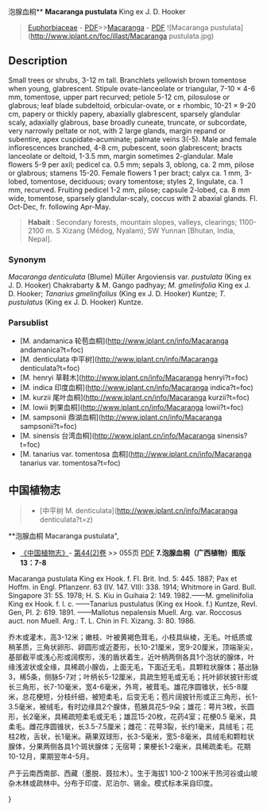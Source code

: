 泡腺血桐** **Macaranga pustulata** King ex J. D. Hooker

> [Euphorbiaceae](http://www.iplant.cn/info/Euphorbiaceae?t=foc) - [PDF](http://www.iplant.cn/foc/pdf/Euphorbiaceae.pdf)>>[Macaranga](http://www.iplant.cn/info/Macaranga?t=foc) - [PDF](http://www.iplant.cn/foc/pdf/Macaranga.pdf)
![Macaranga pustulata](http://www.iplant.cn/foc/illast/Macaranga pustulata.jpg)

## Description

Small trees or shrubs, 3-12 m tall. Branchlets yellowish brown tomentose when young, glabrescent. Stipule ovate-lanceolate or triangular, 7-10 × 4-6 mm, tomentose, upper part recurved; petiole 5-12 cm, pilosulose or glabrous; leaf blade subdeltoid, orbicular-ovate, or ± rhombic, 10-21 × 9-20 cm, papery or thickly papery, abaxially glabrescent, sparsely glandular scaly, adaxially glabrous, base broadly cuneate, truncate, or subcordate, very narrowly peltate or not, with 2 large glands, margin repand or subentire, apex cuspidate-acuminate; palmate veins 3(-5). Male and female inflorescences branched, 4-8 cm, pubescent, soon glabrescent; bracts lanceolate or deltoid, 1-3.5 mm, margin sometimes 2-glandular. Male flowers 5-9 per axil; pedicel ca. 0.5 mm; sepals 3, oblong, ca. 2 mm, pilose or glabrous; stamens 15-20. Female flowers 1 per bract; calyx ca. 1 mm, 3-lobed, tomentose, deciduous; ovary tomentose; styles 2, lingulate, ca. 1 mm, recurved. Fruiting pedicel 1-2 mm, pilose; capsule 2-lobed, ca. 8 mm wide, tomentose, sparsely glandular-scaly, coccus with 2 abaxial glands. Fl. Oct-Dec, fr. following Apr-May.


> **Habait** : 
> Secondary forests, mountain slopes, valleys, clearings; 1100-2100 m. S Xizang (Mêdog, Nyalam), SW Yunnan [Bhutan, India, Nepal].

### Synonym
*Macaranga denticulata* (Blume) Müller Argoviensis var. *pustulata* (King ex J. D. Hooker) Chakrabarty & M. Gango padhyay; *M. gmelinifolia* King ex J. D. Hooker; *Tanarius gmelinifolius* (King ex J. D. Hooker) Kuntze; *T. pustulatus* (King ex J. D. Hooker) Kuntze.

### Parsublist

* [M.  andamanica  轮苞血桐](http://www.iplant.cn/info/Macaranga andamanica?t=foc)
* [M.  denticulata  中平树](http://www.iplant.cn/info/Macaranga denticulata?t=foc)
* [M.  henryi  草鞋木](http://www.iplant.cn/info/Macaranga henryi?t=foc)
* [M.  indica  印度血桐](http://www.iplant.cn/info/Macaranga indica?t=foc)
* [M.  kurzii  尾叶血桐](http://www.iplant.cn/info/Macaranga kurzii?t=foc)
* [M.  lowii  刺果血桐](http://www.iplant.cn/info/Macaranga lowii?t=foc)
* [M.  sampsonii  鼎湖血桐](http://www.iplant.cn/info/Macaranga sampsonii?t=foc)
* [M.  sinensis  台湾血桐](http://www.iplant.cn/info/Macaranga sinensis?t=foc)
* [M.  tanarius var. tomentosa  血桐](http://www.iplant.cn/info/Macaranga tanarius var. tomentosa?t=foc)

## 中国植物志

> * [中平树  M.  denticulata](http://www.iplant.cn/info/Macaranga denticulata?t=z)


**泡腺血桐 Macaranga pustulata",


* [《中国植物志》](http://www.iplant.cn/frps)- [第44(2)卷](http://www.iplant.cn/frps/vol/44(2)) >> 055页 [PDF](http://www.iplant.cn/frps/pdf/44(2)/055.PDF)
**7.泡腺血桐（广西植物）图版13：7-8**

Macaranga pustulata King ex Hook. f. Fl. Brit. Ind. 5: 445. 1887; Pax et Hoffm. in Engl. Pflanzenr. 63 (IV. 147. VII): 338. 1914; Whitmore in Gard. Bull. Singapore 31: 55. 1978; H. S. Kiu in Guihaia 2: 149. 1982.——M. gmelinifolia King ex Hook. f. l. c. ——Tanarius pustulatus (King ex Hook. f.) Kuntze, Revl. Gen, Pl. 2: 619. 1891. ——Mallotus nepalensis Muell. Arg. var. Roccosus auct. non Muell. Arg.: T. L. Chin in Fl. Xizang. 3: 80. 1986.

乔木或灌木，高3-12米；嫩枝、叶被黄褐色茸毛，小枝具纵棱，无毛。叶纸质或稍革质，三角状卵形、卵圆形或近菱形，长10-21厘米，宽9-20厘米，顶端渐尖，基部截平或浅心形或阔楔形，浅的盾状着生，近叶柄两侧各具1个泡状的腺体，叶缘浅波状或全缘，具稀疏小腺齿，上面无毛，下面近无毛，具颗粒状腺体；基出脉3，稀5条，侧脉5-7对；叶柄长5-12厘米，具疏生短毛或无毛；托叶卵状披针形或长三角形，长7-10毫米，宽4-6毫米，外弯，被茸毛。雄花序圆锥状，长5-8厘米，总花梗短，分枝纤细，被短柔毛，后变无毛；苞片阔披针形或正三角形，长1-3.5毫米，被绒毛，有时边缘具2个腺体，苞腋具花5-9朵；雄花：萼片3枚，长圆形，长2毫米，具稀疏短柔毛或无毛；雄蕊15-20枚，花药4室；花梗0.5 毫米，具柔毛。雌花序圆锥状，长3.5-7.5厘米；雌花：花萼3裂，长约1毫米，具绒毛；花柱2枚，舌状，长1毫米。蒴果双球形，长3-5毫米，宽5-8毫米，具绒毛和颗粒状腺体，分果两侧各具1个斑状腺体；无宿萼；果梗长1-2毫米，具稀疏柔毛。花期10-12月，果期翌年4-5月。

产于云南西南部、西藏（墨脱、聂拉木）。生于海拔1 100-2 100米干热河谷或山坡杂木林或疏林中。分布于印度、尼泊尔、锡金。模式标本采自印度。

}
